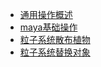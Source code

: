 * [通用操作概述](mayaGui/baseWorkflow/README.md "common")
* [maya基础操作](mayaGui/baseWorkflow/basemaya.md)
* [粒子系统散布植物](mayaGui/baseWorkflow/particulate_tree.md)
* [粒子系统替换对象](mayaGui/baseWorkflow/particulate_repl.md)

